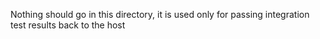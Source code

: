 Nothing should go in this directory, it is used only for passing integration test results back to the host